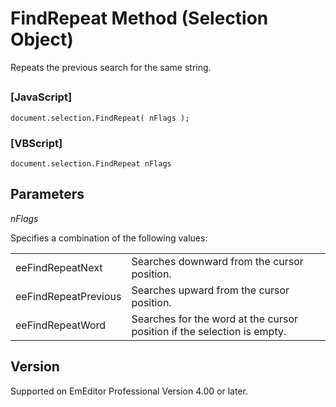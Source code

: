 # FindRepeat Method (Selection Object)

Repeats the previous search for the same string.

## 

### \[JavaScript\]

```
document.selection.FindRepeat( nFlags );
```

### \[VBScript\]

```
document.selection.FindRepeat nFlags
```

## Parameters

_nFlags_

Specifies a combination of the following values:

|     |     |
| --- | --- |
| eeFindRepeatNext | Searches downward from the cursor position. |
| eeFindRepeatPrevious | Searches upward from the cursor position. |
| eeFindRepeatWord | Searches for the word at the cursor position if the selection is empty. |

## Version

Supported on EmEditor Professional Version 4.00 or later.
